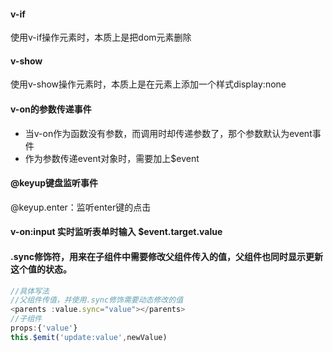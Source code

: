 #### v-if

使用v-if操作元素时，本质上是把dom元素删除

#### v-show

使用v-show操作元素时，本质上是在元素上添加一个样式display:none

#### v-on的参数传递事件

- 当v-on作为函数没有参数，而调用时却传递参数了，那个参数默认为event事件
- 作为参数传递event对象时，需要加上$event

#### @keyup键盘监听事件

@keyup.enter：监听enter键的点击

#### v-on:input 实时监听表单时输入 $event.target.value

#### .sync修饰符，用来在子组件中需要修改父组件传入的值，父组件也同时显示更新这个值的状态。

```js
//具体写法
//父组件传值，并使用.sync修饰需要动态修改的值
<parents :value.sync="value"></parents>
//子组件
props:{'value'}
this.$emit('update:value',newValue)

```

